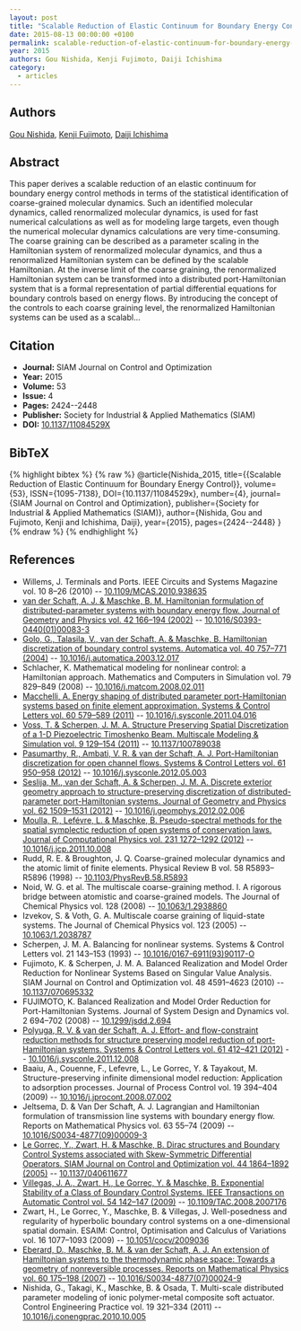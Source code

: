 ```yaml
---
layout: post
title: "Scalable Reduction of Elastic Continuum for Boundary Energy Control"
date: 2015-08-13 00:00:00 +0100
permalink: scalable-reduction-of-elastic-continuum-for-boundary-energy-control
year: 2015
authors: Gou Nishida, Kenji Fujimoto, Daiji Ichishima
category:
  - articles
---
```

 
## Authors
[Gou Nishida](authors/gou_nishida), [Kenji Fujimoto](authors/kenji_fujimoto), [Daiji Ichishima](authors/daiji_ichishima)
 
## Abstract
This paper derives a scalable reduction of an elastic continuum for boundary energy control methods in terms of the statistical identification of coarse-grained molecular dynamics. Such an identified molecular dynamics, called renormalized molecular dynamics, is used for fast numerical calculations as well as for modeling large targets, even though the numerical molecular dynamics calculations are very time-consuming. The coarse graining can be described as a parameter scaling in the Hamiltonian system of renormalized molecular dynamics, and thus a renormalized Hamiltonian system can be defined by the scalable Hamiltonian. At the inverse limit of the coarse graining, the renormalized Hamiltonian system can be transformed into a distributed port-Hamiltonian system that is a formal representation of partial differential equations for boundary controls based on energy flows. By introducing the concept of the controls to each coarse graining level, the renormalized Hamiltonian systems can be used as a scalabl...
 
## Citation
- **Journal:** SIAM Journal on Control and Optimization
- **Year:** 2015
- **Volume:** 53
- **Issue:** 4
- **Pages:** 2424--2448
- **Publisher:** Society for Industrial & Applied Mathematics (SIAM)
- **DOI:** [10.1137/11084529X](https://doi.org/10.1137/11084529X)
 
## BibTeX
{% highlight bibtex %}
{% raw %}
@article{Nishida_2015,
  title={{Scalable Reduction of Elastic Continuum for Boundary Energy Control}},
  volume={53},
  ISSN={1095-7138},
  DOI={10.1137/11084529x},
  number={4},
  journal={SIAM Journal on Control and Optimization},
  publisher={Society for Industrial & Applied Mathematics (SIAM)},
  author={Nishida, Gou and Fujimoto, Kenji and Ichishima, Daiji},
  year={2015},
  pages={2424--2448}
}
{% endraw %}
{% endhighlight %}
 
## References
- Willems, J. Terminals and Ports. IEEE Circuits and Systems Magazine vol. 10 8–26 (2010) -- [10.1109/MCAS.2010.938635](https://doi.org/10.1109/MCAS.2010.938635)
- [van der Schaft, A. J. & Maschke, B. M. Hamiltonian formulation of distributed-parameter systems with boundary energy flow. Journal of Geometry and Physics vol. 42 166–194 (2002)](hamiltonian-formulation-of-distributed-parameter-systems-with-boundary-energy-flow) -- [10.1016/S0393-0440(01)00083-3](https://doi.org/10.1016/S0393-0440(01)00083-3)
- [Golo, G., Talasila, V., van der Schaft, A. & Maschke, B. Hamiltonian discretization of boundary control systems. Automatica vol. 40 757–771 (2004)](hamiltonian-discretization-of-boundary-control-systems) -- [10.1016/j.automatica.2003.12.017](https://doi.org/10.1016/j.automatica.2003.12.017)
- Schlacher, K. Mathematical modeling for nonlinear control: a Hamiltonian approach. Mathematics and Computers in Simulation vol. 79 829–849 (2008) -- [10.1016/j.matcom.2008.02.011](https://doi.org/10.1016/j.matcom.2008.02.011)
- [Macchelli, A. Energy shaping of distributed parameter port-Hamiltonian systems based on finite element approximation. Systems &amp; Control Letters vol. 60 579–589 (2011)](energy-shaping-of-distributed-parameter-port-hamiltonian-systems-based-on-finite-element-approximation) -- [10.1016/j.sysconle.2011.04.016](https://doi.org/10.1016/j.sysconle.2011.04.016)
- [Voss, T. & Scherpen, J. M. A. Structure Preserving Spatial Discretization of a 1-D Piezoelectric Timoshenko Beam. Multiscale Modeling &amp; Simulation vol. 9 129–154 (2011)](structure-preserving-spatial-discretization-of-a-1-d-piezoelectric-timoshenko-beam) -- [10.1137/100789038](https://doi.org/10.1137/100789038)
- [Pasumarthy, R., Ambati, V. R. & van der Schaft, A. J. Port-Hamiltonian discretization for open channel flows. Systems &amp; Control Letters vol. 61 950–958 (2012)](port-hamiltonian-discretization-for-open-channel-flows) -- [10.1016/j.sysconle.2012.05.003](https://doi.org/10.1016/j.sysconle.2012.05.003)
- [Seslija, M., van der Schaft, A. & Scherpen, J. M. A. Discrete exterior geometry approach to structure-preserving discretization of distributed-parameter port-Hamiltonian systems. Journal of Geometry and Physics vol. 62 1509–1531 (2012)](discrete-exterior-geometry-approach-to-structure-preserving-discretization-of-distributed-parameter-port-hamiltonian-systems) -- [10.1016/j.geomphys.2012.02.006](https://doi.org/10.1016/j.geomphys.2012.02.006)
- [Moulla, R., Lefévre, L. & Maschke, B. Pseudo-spectral methods for the spatial symplectic reduction of open systems of conservation laws. Journal of Computational Physics vol. 231 1272–1292 (2012)](pseudo-spectral-methods-for-the-spatial-symplectic-reduction-of-open-systems-of-conservation-laws) -- [10.1016/j.jcp.2011.10.008](https://doi.org/10.1016/j.jcp.2011.10.008)
- Rudd, R. E. & Broughton, J. Q. Coarse-grained molecular dynamics and the atomic limit of finite elements. Physical Review B vol. 58 R5893–R5896 (1998) -- [10.1103/PhysRevB.58.R5893](https://doi.org/10.1103/PhysRevB.58.R5893)
- Noid, W. G. et al. The multiscale coarse-graining method. I. A rigorous bridge between atomistic and coarse-grained models. The Journal of Chemical Physics vol. 128 (2008) -- [10.1063/1.2938860](https://doi.org/10.1063/1.2938860)
- Izvekov, S. & Voth, G. A. Multiscale coarse graining of liquid-state systems. The Journal of Chemical Physics vol. 123 (2005) -- [10.1063/1.2038787](https://doi.org/10.1063/1.2038787)
- Scherpen, J. M. A. Balancing for nonlinear systems. Systems &amp; Control Letters vol. 21 143–153 (1993) -- [10.1016/0167-6911(93)90117-O](https://doi.org/10.1016/0167-6911(93)90117-O)
- Fujimoto, K. & Scherpen, J. M. A. Balanced Realization and Model Order Reduction for Nonlinear Systems Based on Singular Value Analysis. SIAM Journal on Control and Optimization vol. 48 4591–4623 (2010) -- [10.1137/070695332](https://doi.org/10.1137/070695332)
- FUJIMOTO, K. Balanced Realization and Model Order Reduction for Port-Hamiltonian Systems. Journal of System Design and Dynamics vol. 2 694–702 (2008) -- [10.1299/jsdd.2.694](https://doi.org/10.1299/jsdd.2.694)
- [Polyuga, R. V. & van der Schaft, A. J. Effort- and flow-constraint reduction methods for structure preserving model reduction of port-Hamiltonian systems. Systems &amp; Control Letters vol. 61 412–421 (2012)](effort-and-flow-constraint-reduction-methods-for-structure-preserving-model-reduction-of-port-hamiltonian-systems) -- [10.1016/j.sysconle.2011.12.008](https://doi.org/10.1016/j.sysconle.2011.12.008)
- Baaiu, A., Couenne, F., Lefevre, L., Le Gorrec, Y. & Tayakout, M. Structure-preserving infinite dimensional model reduction: Application to adsorption processes. Journal of Process Control vol. 19 394–404 (2009) -- [10.1016/j.jprocont.2008.07.002](https://doi.org/10.1016/j.jprocont.2008.07.002)
- Jeltsema, D. & Van Der Schaft, A. J. Lagrangian and Hamiltonian formulation of transmission line systems with boundary energy flow. Reports on Mathematical Physics vol. 63 55–74 (2009) -- [10.1016/S0034-4877(09)00009-3](https://doi.org/10.1016/S0034-4877(09)00009-3)
- [Le Gorrec, Y., Zwart, H. & Maschke, B. Dirac structures and Boundary Control Systems associated with Skew-Symmetric Differential Operators. SIAM Journal on Control and Optimization vol. 44 1864–1892 (2005)](dirac-structures-and-boundary-control-systems-associated-with-skew-symmetric-differential-operators) -- [10.1137/040611677](https://doi.org/10.1137/040611677)
- [Villegas, J. A., Zwart, H., Le Gorrec, Y. & Maschke, B. Exponential Stability of a Class of Boundary Control Systems. IEEE Transactions on Automatic Control vol. 54 142–147 (2009)](exponential-stability-of-a-class-of-boundary-control-systems) -- [10.1109/TAC.2008.2007176](https://doi.org/10.1109/TAC.2008.2007176)
- Zwart, H., Le Gorrec, Y., Maschke, B. & Villegas, J. Well-posedness and regularity of hyperbolic boundary control systems on a one-dimensional spatial domain. ESAIM: Control, Optimisation and Calculus of Variations vol. 16 1077–1093 (2009) -- [10.1051/cocv/2009036](https://doi.org/10.1051/cocv/2009036)
- [Eberard, D., Maschke, B. M. & van der Schaft, A. J. An extension of Hamiltonian systems to the thermodynamic phase space: Towards a geometry of nonreversible processes. Reports on Mathematical Physics vol. 60 175–198 (2007)](an-extension-of-hamiltonian-systems-to-the-thermodynamic-phase-space-towards-a-geometry-of-nonreversible-processes) -- [10.1016/S0034-4877(07)00024-9](https://doi.org/10.1016/S0034-4877(07)00024-9)
- Nishida, G., Takagi, K., Maschke, B. & Osada, T. Multi-scale distributed parameter modeling of ionic polymer-metal composite soft actuator. Control Engineering Practice vol. 19 321–334 (2011) -- [10.1016/j.conengprac.2010.10.005](https://doi.org/10.1016/j.conengprac.2010.10.005)

